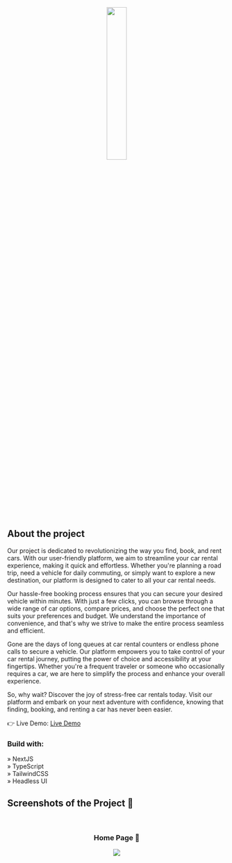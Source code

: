 <div align='center'><img style="width:30%" src="https://github-production-user-asset-6210df.s3.amazonaws.com/124272891/251517828-c33f6dd6-368e-41e8-9c79-b4b3eac4f06c.png"/></div>

<h2>About the project</h2>

  <p>Our project is dedicated to revolutionizing the way you find, book, and rent cars. With our user-friendly platform, we aim to streamline your car rental experience, making it quick and effortless. Whether you're planning a road trip, need a vehicle for daily commuting, or simply want to explore a new destination, our platform is designed to cater to all your car rental needs.

Our hassle-free booking process ensures that you can secure your desired vehicle within minutes. With just a few clicks, you can browse through a wide range of car options, compare prices, and choose the perfect one that suits your preferences and budget. We understand the importance of convenience, and that's why we strive to make the entire process seamless and efficient.

Gone are the days of long queues at car rental counters or endless phone calls to secure a vehicle. Our platform empowers you to take control of your car rental journey, putting the power of choice and accessibility at your fingertips. Whether you're a frequent traveler or someone who occasionally requires a car, we are here to simplify the process and enhance your overall experience.

So, why wait? Discover the joy of stress-free car rentals today. Visit our platform and embark on your next adventure with confidence, knowing that finding, booking, and renting a car has never been easier.</p>

👉 Live Demo: <a href='https://car-showcase-k1as.vercel.app'>Live Demo</a>

<h3>Build with:</h3>

» NextJS <br>
» TypeScript <br>
» TailwindCSS <br>
» Headless UI

<h2>Screenshots of the Project 📸</h2>
<br>
<h3 align='center'>Home Page 🏡</h3>

<div align='center'>
<img src='https://github.com/stefvndev/car-rental/files/11970516/Car.Hub.pdf'/>

</div>
